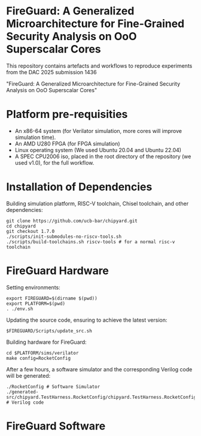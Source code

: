 FireGuard: A Generalized Microarchitecture for Fine-Grained Security Analysis on OoO Superscalar Cores
==================================================

This repository contains artefacts and workflows to reproduce experiments from the DAC 2025 submission 1436

"FireGuard: A Generalized Microarchitecture for Fine-Grained Security Analysis on OoO Superscalar Cores"

Platform pre-requisities
========================
* An x86-64 system (for Verilator simulation, more cores will improve simulation time).
* An AMD U280 FPGA (for FPGA simulation)
* Linux operating system (We used Ubuntu 20.04 and Ubuntu 22.04)
* A SPEC CPU2006 iso, placed in the root directory of the repository (we used v1.0), for the full workflow.

Installation of Dependencies
========================
Building simulation platform, RISC-V toolchain, Chisel toolchain, and other dependencies: 

```
git clone https://github.com/ucb-bar/chipyard.git
cd chipyard
git checkout 1.7.0
./scripts/init-submodules-no-riscv-tools.sh
./scripts/build-toolchains.sh riscv-tools # for a normal risc-v toolchain 
```

FireGuard Hardware
========================
Setting environments:

```
export FIREGUARD=$(dirname $(pwd))
export PLATFORM=$(pwd)
. ./env.sh
```

Updating the source code, ensuring to achieve the latest version:
```
$FIREGUARD/Scripts/update_src.sh
```

Building hardware for FireGuard:
```
cd $PLATFORM/sims/verilator
make config=RocketConfig
```

After a few hours, a software simulator and the corresponding Verilog code will be generated:
```
./RocketConfig # Software Simulator
./generated-src/chipyard.TestHarness.RocketConfig/chipyard.TestHarness.RocketConfig.top.v # Verilog code
```


FireGuard Software
========================